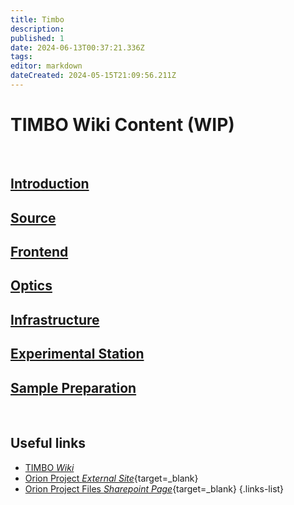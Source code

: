 ```yaml
---
title: Timbo
description: 
published: 1
date: 2024-06-13T00:37:21.336Z
tags: 
editor: markdown
dateCreated: 2024-05-15T21:09:56.211Z
---
```


# TIMBO Wiki Content (WIP)

<br>

## [Introduction](/Orion/Timbo/tib_intro)

## [Source](/Orion/Timbo/tib_source)

## [Frontend](/Orion/Timbo/tib_frontend)

## [Optics](/Orion/Timbo/tib_optics)

## [Infrastructure](/Orion/Timbo/tib_infra)

## [Experimental Station](/Orion/Timbo/tib_exp_station)

## [Sample Preparation](/Orion/Timbo/tib_sample_prep)

<br>

## Useful links

- [TIMBO *Wiki*](/Orion/Timbo/tib_intro)
- [Orion Project *External Site*](https://cnpem.br/orion/){target=_blank}
- [Orion Project Files *Sharepoint Page*](https://cnpemcamp.sharepoint.com/sites/lnls/projectsII/SitePages/orionbeamlines.aspx){target=_blank}
{.links-list}
